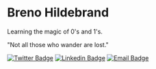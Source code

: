 # Breno Hildebrand 

Learning the magic of 0's and 1's.

"Not all those who wander are lost."

[![Twitter Badge](https://img.shields.io/badge/-@brenohildebrand-d8dee9?style=flat-square&labelColor=d8dee9&logo=twitter&logoColor=2E3440&link=https://twitter.com/brenohildebrand)](https://twitter.com/brenohildebrand)
[![Linkedin Badge](https://img.shields.io/badge/-Breno%20Hildebrand-d8dee9?style=flat-square&logo=Linkedin&logoColor=2E3440&link=https://www.linkedin.com/in/brenohildebrand/)](https://www.linkedin.com/in/brenohildebrand/) 
[![Email Badge](https://img.shields.io/badge/-hello@brenohildebrand.com-d8dee9?style=flat-square&logo=Gmail&logoColor=2E3440&link=mailto:hello@brenohildebrand.com)](mailto:hello@brenohildebrand.com)
